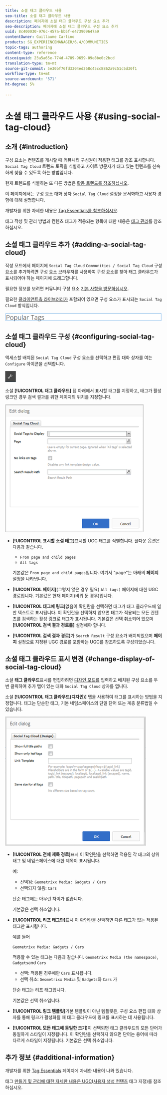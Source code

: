 ```yaml
---
title: 소셜 태그 클라우드 사용
seo-title: 소셜 태그 클라우드 사용
description: 페이지에 소셜 태그 클라우드 구성 요소 추가
seo-description: 페이지에 소셜 태그 클라우드 구성 요소 추가
uuid: 8c400030-976c-457a-bb5f-e473909647a9
contentOwner: Guillaume Carlino
products: SG_EXPERIENCEMANAGER/6.4/COMMUNITIES
topic-tags: authoring
content-type: reference
discoiquuid: 23a5a65e-774d-4789-9659-09e8be0c2bcd
translation-type: tm+mt
source-git-commit: 5e30bf76fd3304ed268c45cc8862a9c51c5d30f1
workflow-type: tm+mt
source-wordcount: '571'
ht-degree: 5%

---
```



# 소셜 태그 클라우드 사용 {#using-social-tag-cloud}

## 소개 {#introduction}

구성 요소는 컨텐츠를 게시할 때 커뮤니티 구성원이 적용한 태그를 강조 표시합니다. `Social Tag Cloud` 트렌드 토픽을 식별하고 사이트 방문자가 태그 있는 컨텐츠를 신속하게 찾을 수 있도록 하는 방법입니다.

현재 트렌드를 식별하는 또 다른 방법은 [활동 트렌드를 참조하십시오](trends.md).

이 페이지에서는 구성 요소 대화 상자 `Social Tag Cloud` 설정을 문서화하고 사용자 경험에 대해 설명합니다.

개발자를 위한 자세한 내용은 [Tag Essentials를 참조하십시오](tag.md).

태그 작성 및 관리 방법과 컨텐츠 태그가 적용되는 항목에 대한 내용은 [태그 관리](../../help/sites-administering/tags.md)를 참조하십시오.

## 소셜 태그 클라우드 추가 {#adding-a-social-tag-cloud}

작성 모드에서 페이지에 `Social Tag Cloud` `Communities / Social Tag Cloud` 구성 요소를 추가하려면 구성 요소 브라우저를 사용하여 구성 요소를 찾아 태그 클라우드가 표시되어야 하는 페이지에 드래그합니다.

필요한 정보를 보려면 커뮤니티 구성 요소 [기본 사항을 방문하십시오](basics.md).

필요한 [클라이언트측 라이브러리가](tag.md#essentials-for-client-side) 포함되어 있으면 구성 요소가 표시되는 `Social Tag Cloud` 방식입니다.

![chlimage_1-303](assets/chlimage_1-303.png)

## 소셜 태그 클라우드 구성 {#configuring-social-tag-cloud}

액세스할 배치된 `Social Tag Cloud` 구성 요소를 선택하고 편집 대화 상자를 여는 `Configure` 아이콘을 선택합니다.

![chlimage_1-304](assets/chlimage_1-304.png)

소셜 **[!UICONTROL 태그 클라우드]** 탭 아래에서 표시할 태그를 지정하고, 태그가 활성 링크인 경우 검색 결과를 위한 페이지의 위치를 지정합니다.

![chlimage_1-305](assets/chlimage_1-305.png)

* **[!UICONTROL 표시할 소셜 태그]**&#x200B;표시할 UGC 태그를 식별합니다. 풀다운 옵션은 다음과 같습니다.

   * `From page and child pages`
   * `All tags`

   기본값은 `From page and child pages`입니다. 여기서 &quot;page&quot;는 아래의 **페이지** 설정을 나타냅니다.

* **[!UICONTROL 페이지]**(그렇지 않은 경우 필요) 
`All tags)` 페이지에 대한 UGC 경로입니다. 기본값은 현재 페이지(비워 둔 경우)입니다.

* **[!UICONTROL 태그에 링크]**&#x200B;없음이 확인란을 선택하면 태그가 태그 클라우드에 일반 텍스트로 표시됩니다. 이 확인란을 선택하지 않으면 태그가 적용되는 모든 컨텐츠를 검색하는 활성 링크로 태그가 표시됩니다. 기본값은 선택 취소되어 있으며 **[!UICONTROL 검색 결과 경로를]** 설정해야 합니다.

* **[!UICONTROL 검색 결과 경로]**&#x200B;가 
`Search Result` 구성 요소가 배치되었으며 **페이지** 설정으로 지정된 UGC 경로를 포함하는 UGC를 참조하도록 구성되었습니다.

## 소셜 태그 클라우드 표시 변경 {#change-display-of-social-tag-cloud}

소셜 **태그 클라우드**&#x200B;표시를 편집하려면 [디자인 모드를](../../help/sites-authoring/default-components-designmode.md) 입력하고 배치된 구성 요소를 두 번 클릭하여 추가 탭이 있는 대화 `Social Tag Cloud` 상자를 엽니다.

소셜 **[!UICONTROL 태그 클라우드(디자인)]** 탭을 사용하여 태그를 표시하는 방법을 지정합니다. 태그는 단순한 태그, 기본 네임스페이스의 단일 단어 또는 계층 분류법일 수 있습니다.

![chlimage_1-306](assets/chlimage_1-306.png)

* **[!UICONTROL 전체 제목 경로]**&#x200B;표시 이 확인란을 선택하면 적용된 각 태그의 상위 태그 및 네임스페이스에 대한 제목이 표시됩니다.

   예:

   * 선택됨: `Geometrixx Media: Gadgets / Cars`
   * 선택되지 않음: `Cars`

   단순 태그에는 아무런 차이가 없습니다.

   기본값은 선택 취소입니다.

* **[!UICONTROL 리프 태그만]**&#x200B;표시 이 확인란을 선택하면 다른 태그가 없는 적용된 태그만 표시됩니다.

   예를 들어

   `Geometrixx Media: Gadgets / Cars`

   적용할 수 있는 태그는 다음과 같습니다. `Geometrixx Media (the namespace)`, `Gadgets`and `Cars`

   * 선택: 적용된 경우에만 `Cars` 표시됩니다.
   * 선택 취소: `Geometrixx Media` 및 `Gadgets`와 `Cars` 가

   단순 태그는 리프 태그입니다.

   기본값은 선택 취소입니다.

* **[!UICONTROL 링크 템플릿]**&#x200B;기본 템플릿이 아닌 템플릿은, 구성 요소 편집 대화 상자를 통해 링크가 활성화될 때 태그 클라우드에 링크를 표시하는 데 사용됩니다.

* **[!UICONTROL 모든 태그에 동일한 크기]**&#x200B;이 선택되면 태그 클라우드의 모든 단어가 동일하게 스타일이 지정됩니다. 이 확인란을 선택하지 않으면 단어는 용어에 따라 다르게 스타일이 지정됩니다. 기본값은 선택 취소입니다.

## 추가 정보 {#additional-information}

개발자를 위한 [Tag Essentials](tag.md) 페이지에 자세한 내용이 나와 있습니다.

태그 [만들기 및 관리에 대한 자세한 내용은 UGC(사용자 생성 컨텐츠](tag-ugc.md) 태그 지정)를 참조하십시오.
